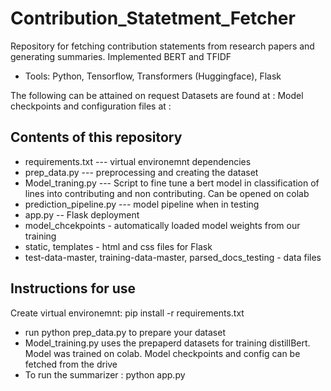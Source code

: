# Contribution_Statetment_Fetcher
Repository for fetching contribution statements from research papers and generating summaries. Implemented BERT and TFIDF
- Tools: Python, Tensorflow, Transformers (Huggingface), Flask


The following can be attained on request
Datasets are found at : 
Model checkpoints and configuration files at :

## Contents of this repository

* requirements.txt --- virtual environemnt dependencies
* prep_data.py --- preprocessing and creating the dataset
* Model_traning.py --- Script to fine tune a bert model in classification of lines into contributing and non contributing. Can be opened on colab
* prediction_pipeline.py --- model pipeline when in testing
* app.py -- Flask deployment
* model_chcekpoints - automatically loaded model weights from our training
* static, templates - html and css files for Flask
* test-data-master, training-data-master, parsed_docs_testing - data files

## Instructions for use

Create virtual environemnt:
pip install -r requirements.txt


* run python prep_data.py to prepare your dataset
* Model_training.py uses the prepaperd datasets for training distillBert. Model was trained on colab. Model checkpoints and config can be fetched from the drive
* To run the summarizer : python app.py 
